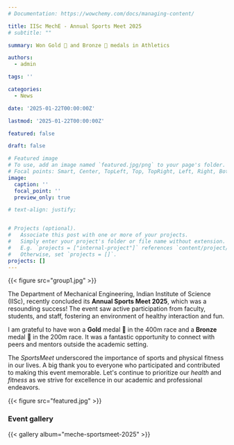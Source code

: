```yaml
---
# Documentation: https://wowchemy.com/docs/managing-content/

title: IISc MechE - Annual Sports Meet 2025
# subtitle: ""

summary: Won Gold 🥇 and Bronze 🥉 medals in Athletics 

authors: 
  - admin

tags: ''

categories: 
  - News

date: '2025-01-22T00:00:00Z'

lastmod: '2025-01-22T00:00:00Z'

featured: false

draft: false

# Featured image
# To use, add an image named `featured.jpg/png` to your page's folder.
# Focal points: Smart, Center, TopLeft, Top, TopRight, Left, Right, BottomLeft, Bottom, BottomRight.
image:
  caption: ''
  focal_point: ''
  preview_only: true

# text-align: justify;


# Projects (optional).
#   Associate this post with one or more of your projects.
#   Simply enter your project's folder or file name without extension.
#   E.g. `projects = ["internal-project"]` references `content/project/deep-learning/index.md`.
#   Otherwise, set `projects = []`.
projects: []
---
```


{{< figure src="group1.jpg" >}}

The Department of Mechanical Engineering, Indian Institute of Science (IISc), recently concluded its **Annual Sports Meet 2025**, which was a resounding success! The event saw active participation from faculty, students, and staff, fostering an environment of healthy interaction and fun. 

I am grateful to have won a **Gold** medal 🥇 in the 400m race and a **Bronze** medal 🥉 in the 200m race. It was a fantastic opportunity to connect with peers and mentors outside the academic setting.

The *SportsMeet* underscored the importance of sports and physical fitness in our lives. A big thank you to everyone who participated and contributed to making this event memorable. Let's continue to prioritize our *health* and *fitness* as we strive for excellence in our academic and professional endeavors.

{{< figure src="featured.jpg" >}}

### Event gallery
{{< gallery album="meche-sportsmeet-2025" >}}

